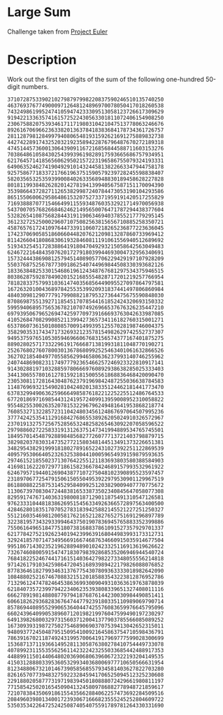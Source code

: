 # Large Sum
Challenge taken from [Project Euler](https://projecteuler.net/problem=13)

# Description
Work out the first ten digits of the sum of the following one-hundred 50-digit numbers.

`37107287533902102798797998220837590246510135740250`
`46376937677490009712648124896970078050417018260538`
`74324986199524741059474233309513058123726617309629`
`91942213363574161572522430563301811072406154908250`
`23067588207539346171171980310421047513778063246676`
`89261670696623633820136378418383684178734361726757`
`28112879812849979408065481931592621691275889832738`
`44274228917432520321923589422876796487670272189318`
`47451445736001306439091167216856844588711603153276`
`70386486105843025439939619828917593665686757934951`
`62176457141856560629502157223196586755079324193331`
`64906352462741904929101432445813822663347944758178`
`92575867718337217661963751590579239728245598838407`
`58203565325359399008402633568948830189458628227828`
`80181199384826282014278194139940567587151170094390`
`35398664372827112653829987240784473053190104293586`
`86515506006295864861532075273371959191420517255829`
`71693888707715466499115593487603532921714970056938`
`54370070576826684624621495650076471787294438377604`
`53282654108756828443191190634694037855217779295145`
`36123272525000296071075082563815656710885258350721`
`45876576172410976447339110607218265236877223636045`
`17423706905851860660448207621209813287860733969412`
`81142660418086830619328460811191061556940512689692`
`51934325451728388641918047049293215058642563049483`
`62467221648435076201727918039944693004732956340691`
`15732444386908125794514089057706229429197107928209`
`55037687525678773091862540744969844508330393682126`
`18336384825330154686196124348767681297534375946515`
`80386287592878490201521685554828717201219257766954`
`78182833757993103614740356856449095527097864797581`
`16726320100436897842553539920931837441497806860984`
`48403098129077791799088218795327364475675590848030`
`87086987551392711854517078544161852424320693150332`
`59959406895756536782107074926966537676326235447210`
`69793950679652694742597709739166693763042633987085`
`41052684708299085211399427365734116182760315001271`
`65378607361501080857009149939512557028198746004375`
`35829035317434717326932123578154982629742552737307`
`94953759765105305946966067683156574377167401875275`
`88902802571733229619176668713819931811048770190271`
`25267680276078003013678680992525463401061632866526`
`36270218540497705585629946580636237993140746255962`
`24074486908231174977792365466257246923322810917141`
`91430288197103288597806669760892938638285025333403`
`34413065578016127815921815005561868836468420090470`
`23053081172816430487623791969842487255036638784583`
`11487696932154902810424020138335124462181441773470`
`63783299490636259666498587618221225225512486764533`
`67720186971698544312419572409913959008952310058822`
`95548255300263520781532296796249481641953868218774`
`76085327132285723110424803456124867697064507995236`
`37774242535411291684276865538926205024910326572967`
`23701913275725675285653248258265463092207058596522`
`29798860272258331913126375147341994889534765745501`
`18495701454879288984856827726077713721403798879715`
`38298203783031473527721580348144513491373226651381`
`34829543829199918180278916522431027392251122869539`
`40957953066405232632538044100059654939159879593635`
`29746152185502371307642255121183693803580388584903`
`41698116222072977186158236678424689157993532961922`
`62467957194401269043877107275048102390895523597457`
`23189706772547915061505504953922979530901129967519`
`86188088225875314529584099251203829009407770775672`
`11306739708304724483816533873502340845647058077308`
`82959174767140363198008187129011875491310547126581`
`97623331044818386269515456334926366572897563400500`
`42846280183517070527831839425882145521227251250327`
`55121603546981200581762165212827652751691296897789`
`32238195734329339946437501907836945765883352399886`
`75506164965184775180738168837861091527357929701337`
`62177842752192623401942399639168044983993173312731`
`32924185707147349566916674687634660915035914677504`
`99518671430235219628894890102423325116913619626622`
`73267460800591547471830798392868535206946944540724`
`76841822524674417161514036427982273348055556214818`
`97142617910342598647204516893989422179826088076852`
`87783646182799346313767754307809363333018982642090`
`10848802521674670883215120185883543223812876952786`
`71329612474782464538636993009049310363619763878039`
`62184073572399794223406235393808339651327408011116`
`66627891981488087797941876876144230030984490851411`
`60661826293682836764744779239180335110989069790714`
`85786944089552990653640447425576083659976645795096`
`66024396409905389607120198219976047599490197230297`
`64913982680032973156037120041377903785566085089252`
`16730939319872750275468906903707539413042652315011`
`94809377245048795150954100921645863754710598436791`
`78639167021187492431995700641917969777599028300699`
`15368713711936614952811305876380278410754449733078`
`40789923115535562561142322423255033685442488917353`
`44889911501440648020369068063960672322193204149535`
`41503128880339536053299340368006977710650566631954`
`81234880673210146739058568557934581403627822703280`
`82616570773948327592232845941706525094512325230608`
`22918802058777319719839450180888072429661980811197`
`77158542502016545090413245809786882778948721859617`
`72107838435069186155435662884062257473692284509516`
`20849603980134001723930671666823555245252804609722`
`53503534226472524250874054075591789781264330331690`
